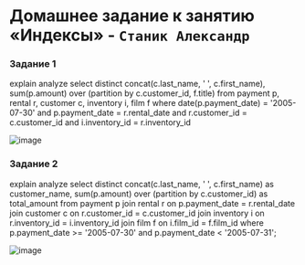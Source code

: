 # Домашнее задание к занятию «Индексы» - `Станик Александр`

### Задание 1
explain analyze
select distinct concat(c.last_name, ' ', c.first_name), sum(p.amount) over (partition by c.customer_id, f.title)
from payment p, rental r, customer c, inventory i, film f
where date(p.payment_date) = '2005-07-30' and p.payment_date = r.rental_date and r.customer_id = c.customer_id and i.inventory_id = r.inventory_id

![image](https://github.com/user-attachments/assets/c31f4e22-4711-453a-a5fe-6c14fc27539b)

### Задание 2
explain analyze
select distinct 
    concat(c.last_name, ' ', c.first_name) as customer_name,
    sum(p.amount) over (partition by c.customer_id) as total_amount
from payment p
join rental r on p.payment_date = r.rental_date
join customer c on r.customer_id = c.customer_id
join inventory i on r.inventory_id = i.inventory_id
join film f on i.film_id = f.film_id
where p.payment_date >= '2005-07-30' and p.payment_date < '2005-07-31';

![image](https://github.com/user-attachments/assets/7fbd8f2f-37e5-4597-ae61-b58a1c278503)

